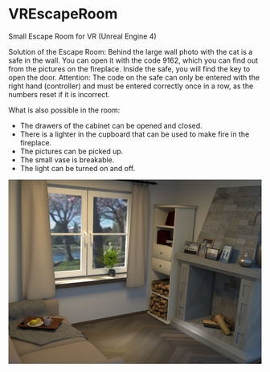 # VREscapeRoom

Small Escape Room for VR (Unreal Engine 4)

Solution of the Escape Room:
Behind the large wall photo with the cat is a safe in the wall. You can open it with the code 9162, which you can find out from the pictures on the fireplace. Inside the safe, you will find the key to open the door.
Attention: The code on the safe can only be entered with the right hand (controller) and must be entered correctly once in a row, as the numbers reset if it is incorrect.

What is also possible in the room:
- The drawers of the cabinet can be opened and closed.
- There is a lighter in the cupboard that can be used to make fire in the fireplace.
- The pictures can be picked up.
- The small vase is breakable.
- The light can be turned on and off. 

![alt text](https://github.com/jessicaseidel/VREscapeRoom/blob/main/screenshot.png?raw=true)
